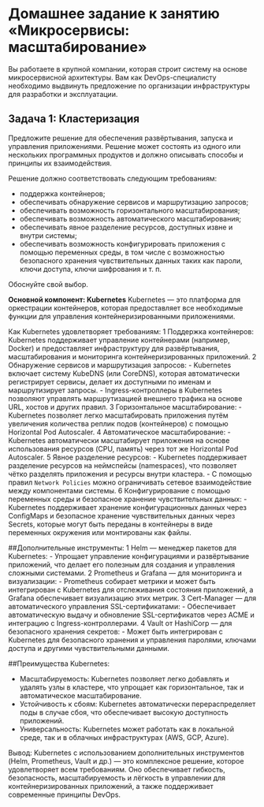 
# Домашнее задание к занятию «Микросервисы: масштабирование»

Вы работаете в крупной компании, которая строит систему на основе микросервисной архитектуры.
Вам как DevOps-специалисту необходимо выдвинуть предложение по организации инфраструктуры для разработки и эксплуатации.

## Задача 1: Кластеризация

Предложите решение для обеспечения развёртывания, запуска и управления приложениями.
Решение может состоять из одного или нескольких программных продуктов и должно описывать способы и принципы их взаимодействия.

Решение должно соответствовать следующим требованиям:
- поддержка контейнеров;
- обеспечивать обнаружение сервисов и маршрутизацию запросов;
- обеспечивать возможность горизонтального масштабирования;
- обеспечивать возможность автоматического масштабирования;
- обеспечивать явное разделение ресурсов, доступных извне и внутри системы;
- обеспечивать возможность конфигурировать приложения с помощью переменных среды, в том числе с возможностью безопасного хранения чувствительных данных таких как пароли, ключи доступа, ключи шифрования и т. п.

Обоснуйте свой выбор.

**Основной компонент: Kubernetes**
Kubernetes — это платформа для оркестрации контейнеров, которая предоставляет все необходимые функции для управления контейнеризированными приложениями.

Как Kubernetes удовлетворяет требованиям:
1 Поддержка контейнеров: Kubernetes поддерживает управление контейнерами (например, Docker) и предоставляет инфраструктуру для развёртывания, масштабирования и мониторинга контейнеризированных приложений.
2 Обнаружение сервисов и маршрутизация запросов:
     - Kubernetes включает систему KubeDNS (или CoreDNS), которая автоматически регистрирует сервисы, делает их доступными по именам и маршрутизирует запросы.
     - Ingress-контроллеры в Kubernetes позволяют управлять маршрутизацией внешнего трафика на основе URL, хостов и других правил.
  3 Горизонтальное масштабирование: 
     - Kubernetes позволяет легко масштабировать приложения путём увеличения количества реплик подов (контейнеров) с помощью Horizontal Pod Autoscaler.
  4 Автоматическое масштабирование: 
     - Kubernetes автоматически масштабирует приложения на основе использования ресурсов (CPU, память) через тот же Horizontal Pod Autoscaler.
  5 Явное разделение ресурсов:
     - Kubernetes поддерживает разделение ресурсов на неймспейсы (namespaces), что позволяет чётко разделять приложения и ресурсы внутри кластера.
     - С помощью правил ```Network Policies``` можно ограничивать сетевое взаимодействие между компонентами системы.
  6 Конфигурирование с помощью переменных среды и безопасное хранение чувствительных данных:
     - Kubernetes поддерживает хранение конфигурационных данных через ConfigMaps и безопасное хранение чувствительных данных через Secrets, которые могут быть переданы в контейнеры в виде переменных окружения или монтированы как файлы.

##Дополнительные инструменты:
  1 Helm — менеджер пакетов для Kubernetes:
     - Упрощает управление конфигурациями и развёртывание приложений, что делает его полезным для создания и управления сложными системами.
  2 Prometheus и Grafana — для мониторинга и визуализации:
     - Prometheus собирает метрики и может быть интегрирован с Kubernetes для отслеживания состояния приложений, а Grafana обеспечивает визуализацию этих метрик.
  3 Cert-Manager — для автоматического управления SSL-сертификатами:
     - Обеспечивает автоматическую выдачу и обновление SSL-сертификатов через ACME и интеграцию с Ingress-контроллерами.
  4 Vault от HashiCorp — для безопасного хранения секретов:
     - Может быть интегрирован с Kubernetes для безопасного хранения и управления паролями, ключами доступа и другими чувствительными данными.

##Преимущества Kubernetes:
  - Масштабируемость: Kubernetes позволяет легко добавлять и удалять узлы в кластере, что упрощает как горизонтальное, так и автоматическое масштабирование.
  - Устойчивость к сбоям: Kubernetes автоматически перераспределяет поды в случае сбоя, что обеспечивает высокую доступность приложений.
  - Универсальность: Kubernetes может работать как в локальной среде, так и в облачных инфраструктурах (AWS, GCP, Azure).

Вывод:
Kubernetes с использованием дополнительных инструментов (Helm, Prometheus, Vault и др.) — это комплексное решение, которое удовлетворяет всем требованиям. Оно обеспечивает гибкость, безопасность, масштабируемость и лёгкость в управлении для контейнеризированных приложений, а также поддерживает современные принципы DevOps.
